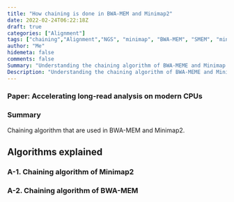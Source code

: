 ```yaml
---
title: "How chaining is done in BWA-MEM and Minimap2"
date: 2022-02-24T06:22:18Z
draft: true
categories: ["Alignment"]
tags: ["chaining","Alignment","NGS", "minimap", "BWA-MEM", "SMEM", "minimizer", "shortread"]
author: "Me"
hidemeta: false
comments: false
Summary: "Understanding the chaining algorithm of BWA-MEME and Minimap."
Description: "Understanding the chaining algorithm of BWA-MEME and Minimap."
---
```

### Paper: Accelerating long-read analysis on modern CPUs
### Summary
Chaining algorithm that are used in BWA-MEM and Minimap2.

## Algorithms explained 

### A-1. Chaining algorithm of Minimap2


### A-2. Chaining algorithm of BWA-MEM